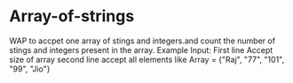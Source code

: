 # Array-of-strings
WAP to accpet one array of stings and integers.and count the number of stings and integers present in the array. Example Input: First line Accept size of array second line accept all elements like Array = {"Raj", "77", "101", "99", "Jio"}
